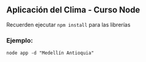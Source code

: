 ## Aplicación del Clima - Curso Node


Recuerden ejecutar ```npm install``` para las librerías


### Ejemplo:
```
node app -d "Medellín Antioquia"
```